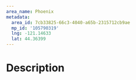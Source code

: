 ```yaml
---
area_name: Phoenix
metadata:
  area_id: 7cb33825-66c3-4040-a65b-2315712cb9ae
  mp_id: '105790319'
  lng: -121.14633
  lat: 44.36399
---
```

# Description
